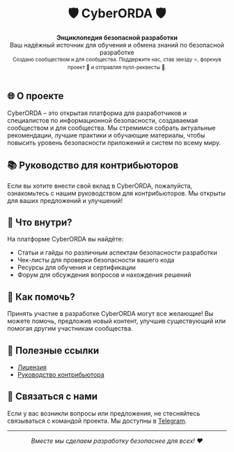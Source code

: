 <h1 align="center">🛡 CyberORDA 🛡</h1>

<div align="center">
  <strong>Энциклопедия безопасной разработки</strong>
</div>

<div align="center">
  Ваш надёжный источник для обучения и обмена знаний по безопасной разработке
</div>


<div align="center">
  <sub>Создано сообществом и для сообщества. Поддержите нас, став звезду ⭐️, форкнув проект 🍴 и отправляя пулл-реквесты 👥.</sub>
</div>

<br />

## 🌐 О проекте

CyberORDA – это открытая платформа для разработчиков и специалистов по информационной безопасности, создаваемая сообществом и для сообщества. Мы стремимся собрать актуальные рекомендации, лучшие практики и обучающие материалы, чтобы повысить уровень безопасности приложений и систем по всему миру.


## 📚 Руководство для контрибьюторов

Если вы хотите внести свой вклад в CyberORDA, пожалуйста, ознакомьтесь с нашим руководством для контрибьюторов. Мы открыты для ваших предложений и улучшений!

## 🧰 Что внутри?

На платформе CyberORDA вы найдёте:
- Статьи и гайды по различным аспектам безопасности разработки
- Чек-листы для проверки безопасности вашего кода
- Ресурсы для обучения и сертификации
- Форум для обсуждения вопросов и нахождения решений

## 🤝 Как помочь?

Принять участие в разработке CyberORDA могут все желающие! Вы можете помочь, предложив новый контент, улучшив существующий или помогая другим участникам сообщества.

## 🔗 Полезные ссылки

- [Лицензия](LICENSE.md)
- [Руководство контрибьютора](https://cyberorda.github.io/HowTOBEContrib/)

## 💬 Связаться с нами

Если у вас возникли вопросы или предложения, не стесняйтесь связываться с командой проекта. Мы доступны в [Telegram](https://t.me/AppSecJourney).

---

<p align="center">
  <i>Вместе мы сделаем разработку безопаснее для всех! ❤️</i>
</p>


